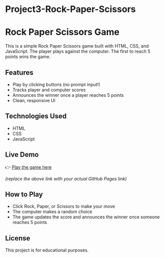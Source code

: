 # Project3-Rock-Paper-Scissors

# Rock Paper Scissors Game

This is a simple Rock Paper Scissors game built with HTML, CSS, and JavaScript. The player plays against the computer. The first to reach 5 points wins the game.

## Features

- Play by clicking buttons (no prompt input!)
- Tracks player and computer scores
- Announces the winner once a player reaches 5 points
- Clean, responsive UI

## Technologies Used

- HTML
- CSS
- JavaScript

## Live Demo

👉 [Play the game here](https://roshansai07.github.io/Project3-Rock-Paper-Scissors)

_(replace the above link with your actual GitHub Pages link)_

## How to Play

- Click Rock, Paper, or Scissors to make your move
- The computer makes a random choice
- The game updates the score and announces the winner once someone reaches 5 points

## License

This project is for educational purposes.
